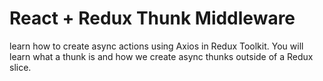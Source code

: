 # React +  Redux Thunk Middleware

 learn how to create async actions using Axios in Redux Toolkit. You will learn what a thunk is and how we create async thunks outside of a Redux slice.
